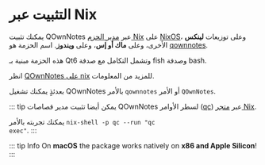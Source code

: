 # التثبيت عبر Nix

يمكنك تثبيت QOwnNotes عبر [مدير الحزم Nix](https://wiki.nixos.org/wiki/Nix_package_manager) على [NixOS](https://nixos.org/)، وعلى توزيعات **لينكس** الأخرى، وعلى **ماك&nbsp;أو&nbsp;إس**، وعلى **ويندوز**. اسم الحزمة هو [qownnotes](https://search.nixos.org/packages?channel=unstable&show=qownnotes).

هذه الحزمة مبنية بـ&nbsp;Qt6 وتشمل التكامل مع صدفة fish وصدفة bash.

انظر [QOwnNotes على nix](https://search.nixos.org/packages?channel=unstable&show=qownnotes) للمزيد من المعلومات.

بعدئذٍ يمكنك تشغيل QOwnNotes بالأمر `qownnotes` أو الأمر `QOwnNotes`.

::: tip
يمكن أيضا تثبيت مدير قصاصات QOwnNotes لسطر الأوامر ([qc](https://github.com/qownnotes/qc)) عبر [متجر Nix](https://search.nixos.org/packages?channel=unstable&show=qc).

يمكنك تجربته بالأمر <code dir="ltr">nix-shell -p qc --run "qc exec"</code>.
:::

::: tip
Info
On **macOS** the package works natively on **x86 and Apple Silicon**!
:::
